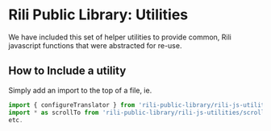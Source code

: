 # Rili Public Library: Utilities
We have included this set of helper utilities to provide common, Rili javascript functions that were abstracted for re-use.

## How to Include a utility
Simply add an import to the top of a file, ie.
```javascript
import { configureTranslator } from 'rili-public-library/rili-js-utilities/localization';
import * as scrollTo from 'rili-public-library/rili-js-utilities/scroll-to';
etc.
```